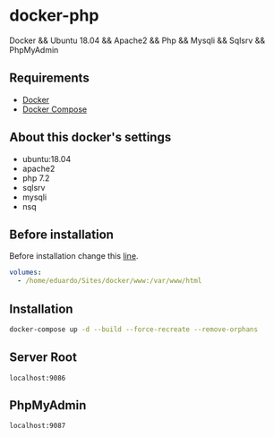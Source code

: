 # docker-php

Docker && Ubuntu 18.04 && Apache2 && Php && Mysqli && Sqlsrv && PhpMyAdmin

## Requirements

* [Docker](https://www.docker.com/)
* [Docker Compose](https://docs.docker.com/compose/)

## About this docker's settings

- ubuntu:18.04
- apache2
- php 7.2
- sqlsrv
- mysqli
- nsq

## Before installation

Before installation change this [line](https://github.com/emalherbi/docker-php-7/blob/master/docker-compose.yml#L10).

```yml
volumes:
  - /home/eduardo/Sites/docker/www:/var/www/html
```

## Installation

```bash
docker-compose up -d --build --force-recreate --remove-orphans
```

## Server Root

```
localhost:9086
```

## PhpMyAdmin

```
localhost:9087
```
